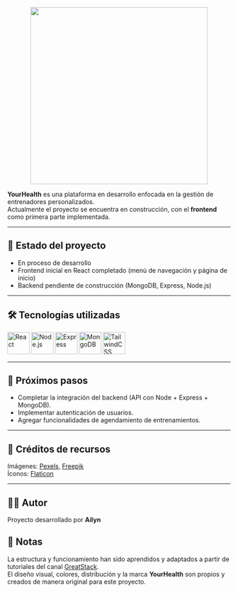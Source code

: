 <p align="center">
  <a href="https://imgur.com/jS3T1T4">
    <img src="https://i.imgur.com/jS3T1T4.png" width="400" />
  </a>
</p>


**YourHealth** es una plataforma en desarrollo enfocada en la gestión de entrenadores personalizados.  
Actualmente el proyecto se encuentra en construcción, con el **frontend** como primera parte implementada.  

---

## 🚧 Estado del proyecto
- En proceso de desarrollo  
- Frontend inicial en React completado (menú de navegación y página de inicio)  
- Backend pendiente de construcción (MongoDB, Express, Node.js)  

---

## 🛠️ Tecnologías utilizadas
<p>
  <img src="https://skillicons.dev/icons?i=react" alt="React" width="50" />
  <img src="https://skillicons.dev/icons?i=nodejs" alt="Node.js" width="50" />
  <img src="https://skillicons.dev/icons?i=express" alt="Express" width="50" />
  <img src="https://skillicons.dev/icons?i=mongodb" alt="MongoDB" width="50" />
  <img src="https://skillicons.dev/icons?i=tailwind" alt="TailwindCSS" width="50" />
</p>

---

## 📌 Próximos pasos
- Completar la integración del backend (API con Node + Express + MongoDB).  
- Implementar autenticación de usuarios.  
- Agregar funcionalidades de agendamiento de entrenamientos.  

---

## 📸 Créditos de recursos
Imágenes: [Pexels](https://www.pexels.com), [Freepik](https://www.freepik.com)  
Íconos: [Flaticon](https://www.flaticon.com)  

---

## 👩‍💻 Autor
Proyecto desarrollado por **Ailyn** 

## 📌 Notas

La estructura y funcionamiento han sido aprendidos y adaptados a partir de tutoriales del canal [GreatStack](https://www.youtube.com/@GreatStackDev).  
El diseño visual, colores, distribución y la marca **YourHealth** son propios y creados de manera original para este proyecto.

